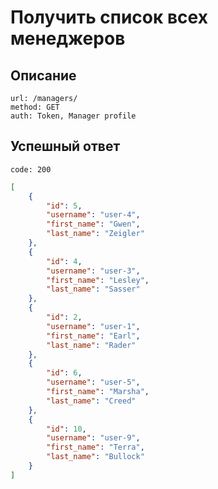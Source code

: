 # Получить список всех менеджеров 

## Описание

```
url: /managers/
method: GET
auth: Token, Manager profile
```

## Успешный ответ

```
code: 200
```

```json
[
	{
		"id": 5,
		"username": "user-4",
		"first_name": "Gwen",
		"last_name": "Zeigler"
	},
	{
		"id": 4,
		"username": "user-3",
		"first_name": "Lesley",
		"last_name": "Sasser"
	},
	{
		"id": 2,
		"username": "user-1",
		"first_name": "Earl",
		"last_name": "Rader"
	},
	{
		"id": 6,
		"username": "user-5",
		"first_name": "Marsha",
		"last_name": "Creed"
	},
	{
		"id": 10,
		"username": "user-9",
		"first_name": "Terra",
		"last_name": "Bullock"
	}
]
```